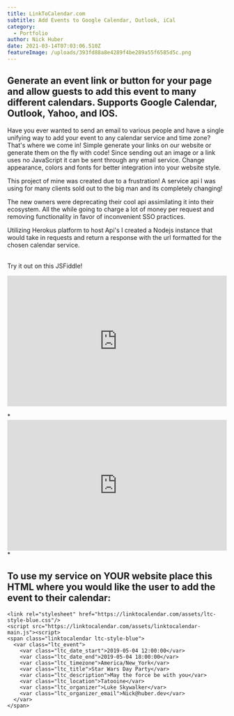 ```yaml
---
title: LinkToCalendar.com
subtitle: Add Events to Google Calendar, Outlook, iCal
category:
  - Portfolio
author: Nick Huber
date: 2021-03-14T07:03:06.510Z
featureImage: /uploads/393fd88a8e4289f4be289a55f6585d5c.png
---
```

## Generate an event link or button for your page and allow guests to add this event to many different calendars. Supports Google Calendar, Outlook, Yahoo, and IOS.

Have you ever wanted to send an email to various people and have a single unifying way to add your event to any calendar service and time zone? That's where we come in! Simple generate your links on our website or generate them on the fly with code! Since sending out an image or a link uses no JavaScript it can be sent through any email service. Change appearance, colors and fonts for better integration into your website style.

This project of mine was created due to a frustration! A service api I was using for many clients sold out to the big man and its completely changing!

The new owners were deprecating their cool api assimilating it into their ecosystem. All the while going to charge a lot of money per request and removing functionality in favor of inconvenient SSO practices.

Utilizing Herokus platform to host Api's I created a Nodejs instance that would take in requests and return a response with the url formatted for the chosen calendar service.

\
Try it out on this JSFiddle!
<iframe _ngcontent-qtq-c7="" allow="" frameborder="0" height="300" id="JSFEMB_181842" sandbox="allow-modals allow-forms allow-scripts allow-same-origin allow-popups allow-top-navigation-by-user-activation" src="https://jsfiddle.net/pnzhqLcy/8/embedded/html,result/dark/" width="100%"></iframe>

\*<iframe _ngcontent-qtq-c7="" allow="" frameborder="0" height="300" id="JSFEMB_181842" sandbox="allow-modals allow-forms allow-scripts allow-same-origin allow-popups allow-top-navigation-by-user-activation" src="https://jsfiddle.net/pnzhqLcy/8/embedded/html,result/dark/" width="100%"></iframe>\*

## To use my service on YOUR website place this HTML where you would like the user to add the event to their calendar:

```
<link rel="stylesheet" href="https://linktocalendar.com/assets/ltc-style-blue.css"/>
<script src="https://linktocalendar.com/assets/linktocalendar-main.js"><script>
<span class="linktocalendar ltc-style-blue">
  <var class="ltc_event">
    <var class="ltc_date_start">2019-05-04 12:00:00</var>
    <var class="ltc_date_end">2019-05-04 18:00:00</var>
    <var class="ltc_timezone">America/New_York</var>
    <var class="ltc_title">Star Wars Day Party</var>
    <var class="ltc_description">May the force be with you</var>
    <var class="ltc_location">Tatooine</var>
    <var class="ltc_organizer">Luke Skywalker</var>
    <var class="ltc_organizer_email">Nick@huber.dev</var>
  </var>
</span>
```